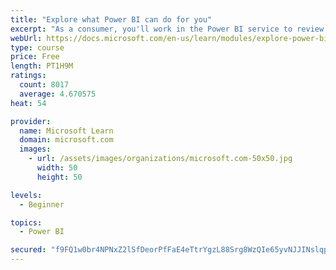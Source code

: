 ```yaml
---
title: "Explore what Power BI can do for you"
excerpt: "As a consumer, you'll work in the Power BI service to review and interact with content that has been shared with you. This module provides the foundational information that you need to work effectively in the Power BI service."
webUrl: https://docs.microsoft.com/en-us/learn/modules/explore-power-bi-service/
type: course
price: Free
length: PT1H9M
ratings:
  count: 8017
  average: 4.670575
heat: 54

provider:
  name: Microsoft Learn
  domain: microsoft.com
  images:
    - url: /assets/images/organizations/microsoft.com-50x50.jpg
      width: 50
      height: 50

levels:
  - Beginner

topics:
  - Power BI

secured: "f9FQ1w0br4NPNxZ2lSfDeorPfFaE4eTtrYgzL88Srg8WzQIe65yvNJJINslqpd5x+Zq/AQn7nj7V4j7t9nFrqbEzIC3b1emJnnVf9vO/zJXZGS5wQENAmdraTeZhbKlhTDqr7CshsYPQBz063jB8cn7i+HL5k1HfmlulF/+OpuAIiaeJQEHEwbvu29GUB9bM5whWy13kZo+iFcbR5ZTVwghGDJfg2mwMOSRNm40UQ7cRrnNrcjL1sPLduc9rNDoSNknlzBW9G6iF0I00DmIrFX2JZ0I97y5fUnY4lNI0DoOqZItsAEdxVQOHHPiLAWwphzPbjGjRTSbQu9zYYp0TaTpXIGOmIKnLqui9PMDv7GyhbH71QY0X4gHIYBWTGvyek0d2ag7X92Y0I4gb7ouOLsA8X5t1x8zYS6Hy4IE7MuU=;Pmmdb9j8/0L1BGSg/UTp1w=="
---
```



